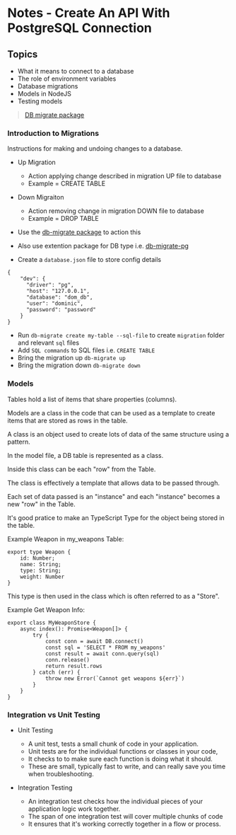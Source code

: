 # Notes - Create An API With PostgreSQL Connection

## Topics
* What it means to connect to a database
* The role of environment variables
* Database migrations
* Models in NodeJS
* Testing models

> [DB migrate package](https://github.com/db-migrate/node-db-migrate) 

### Introduction to Migrations
Instructions for making and undoing changes to a database.

* Up Migration
	* Action applying change described in migration UP file to database
	* Example = CREATE TABLE

* Down Migraiton
	* Action removing change in migration DOWN file to database
	* Example = DROP TABLE

* Use the [db-migrate package](https://www.npmjs.com/package/db-migrate) to action this
* Also use extention package for DB type i.e. [db-migrate-pg](https://www.npmjs.com/package/db-migrate-pg)

* Create a `database.json` file to store config details

```
{
    "dev": {
      "driver": "pg",
      "host": "127.0.0.1",
      "database": "dom_db",
      "user": "dominic",
      "password": "password"
    }
}
```

* Run `db-migrate create my-table --sql-file` to create `migration` folder and relevant `sql` files
* Add `SQL commands` to SQL files i.e. `CREATE TABLE`
* Bring the migration up `db-migrate up`
* Bring the migration down `db-migrate down`

### Models
Tables hold a list of items that share properties (columns). 

Models are a class in the code that can be used as a template to create items that are stored as rows in the table.

A class is an object used to create lots of data of the same structure using a pattern.

In the model file, a DB table is represented as a class.

Inside this class can be each "row" from the Table.

The class is effectively a template that allows data to be passed through.

Each set of data passed is an "instance" and each "instance" becomes a new "row" in the Table.

It's good pratice to make an TypeScript Type for the object being stored in the table.

Example Weapon in my_weapons Table:

```
export type Weapon {
	id: Number;
	name: String;
	type: String;
	weight: Number
}
```

This type is then used in the class which is often referred to as a "Store".

Example Get Weapon Info:

```
export class MyWeaponStore {
	async index(): Promise<Weapon[]> {
		try {
			const conn = await DB.connect()
			const sql = 'SELECT * FROM my_weapons'
			const result = await conn.query(sql)
			conn.release()
			return result.rows
		} catch (err) {
			throw new Error(`Cannot get weapons ${err}`)
		}
	}
}
```

### Integration vs Unit Testing
* Unit Testing
	* A unit test, tests a small chunk of code in your application. 
	* Unit tests are for the individual functions or classes in your code, 
	* It checks to to make sure each function is doing what it should. 
	* These are small, typically fast to write, and can really save you time when troubleshooting.

* Integration Testing
	* An integration test checks how the individual pieces of your application logic work together. 
	* The span of one integration test will cover multiple chunks of code
	* It ensures that it's working correctly together in a flow or process.


